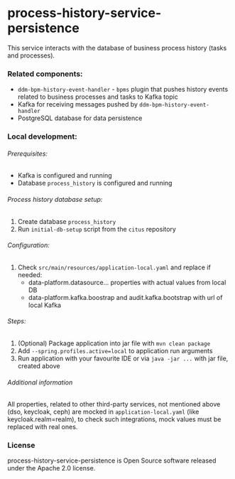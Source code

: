 # process-history-service-persistence

This service interacts with the database of business process history (tasks and processes).

### Related components:
* `ddm-bpm-history-event-handler` - `bpms` plugin that pushes history events related to business processes and tasks to Kafka topic
* Kafka for receiving messages pushed by `ddm-bpm-history-event-handler`
* PostgreSQL database for data persistence

### Local development:
###### Prerequisites:
* Kafka is configured and running
* Database `process_history` is configured and running

###### Process history database setup:
1. Create database `process_history`
1. Run `initial-db-setup` script from the `citus` repository

###### Configuration:
1. Check `src/main/resources/application-local.yaml` and replace if needed:
    * data-platform.datasource... properties with actual values from local DB
    * data-platform.kafka.boostrap and audit.kafka.bootstrap with url of local Kafka

###### Steps:
1. (Optional) Package application into jar file with `mvn clean package`
1. Add `--spring.profiles.active=local` to application run arguments
1. Run application with your favourite IDE or via `java -jar ...` with jar file, created above

###### Additional information
All properties, related to other third-party services, not mentioned above (dso, keycloak, ceph) are mocked in `application-local.yaml` (like keycloak.realm=realm), to check such integrations, mock values must be replaced with real ones.

### License
process-history-service-persistence is Open Source software released under the Apache 2.0 license.
